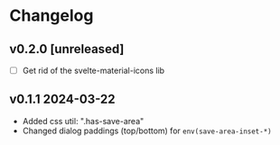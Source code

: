 # Changelog

## v0.2.0 [unreleased]

- [ ] Get rid of the svelte-material-icons lib

## v0.1.1 2024-03-22

- Added css util: ".has-save-area"
- Changed dialog paddings (top/bottom) for `env(save-area-inset-*)`
